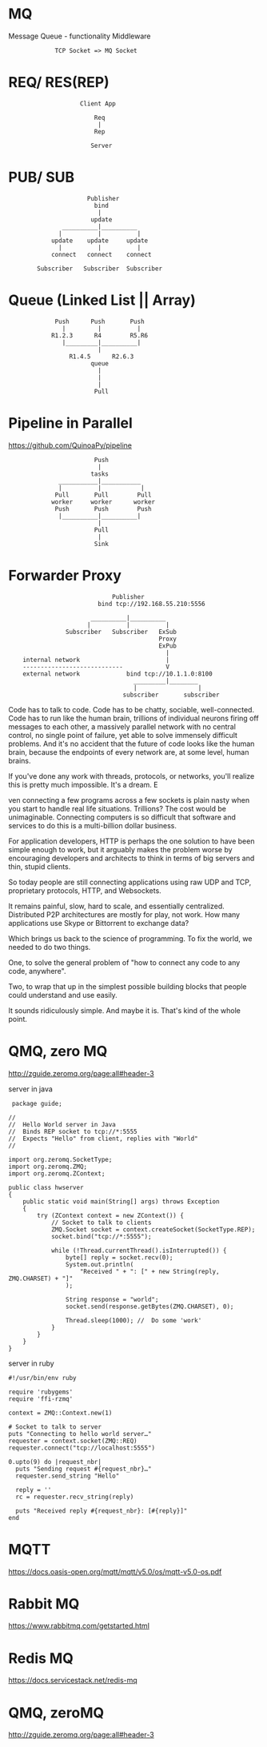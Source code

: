 # MQ
Message Queue - functionality Middleware


                 TCP Socket => MQ Socket
                 
 
# REQ/ RES(REP)
 
                        Client App
                        
                            Req
                             |
                            Rep
                            
                           Server
                              
 
# PUB/ SUB 
 
                          Publisher
                            bind
                             |
                           update
                   __________|__________
                  |          |          |
                update    update     update
                  |          |          |
                connect   connect    connect
                
            Subscriber   Subscriber  Subscriber
  
# Queue (Linked List || Array)
 
                 Push      Push       Push
                   |         |          |
                R1.2.3      R4        R5.R6 
                   |_________|__________|
                             |
                     R1.4.5      R2.6.3
                           queue
                             |
                             |
                             |
                            Pull
 
 
# Pipeline in Parallel

https://github.com/QuinoaPy/pipeline
 
                            Push
                             |
                           tasks
                  ___________|___________
                  |          |           |
                 Pull       Pull        Pull
                worker     worker      worker
                 Push       Push        Push
                  |__________|__________|
                             |
                            Pull
                             |
                            Sink    
   
# Forwarder Proxy


                                 Publisher
                             bind tcp://192.168.55.210:5556
                                  
                           __________|__________
                          |          |          |                    
                    Subscriber   Subscriber   ExSub
                                              Proxy
                                              ExPub
                                                |
        internal network                        |
        ----------------------------            V
        external network             bind tcp://10.1.1.0:8100                                 
                                       _________|________
                                       |                 |   
                                    subscriber       subscriber
        

Code has to talk to code. Code has to be chatty, sociable, well-connected. Code has to run like the human brain, trillions of individual neurons firing off messages to each other, a massively parallel network with no central control, no single point of failure, yet able to solve immensely difficult problems. And it's no accident that the future of code looks like the human brain, because the endpoints of every network are, at some level, human brains.

If you've done any work with threads, protocols, or networks, you'll realize this is pretty much impossible. It's a dream. E

ven connecting a few programs across a few sockets is plain nasty when you start to handle real life situations. Trillions? The cost would be unimaginable. Connecting computers is so difficult that software and services to do this is a multi-billion dollar business.

For application developers, HTTP is perhaps the one solution to have been simple enough to work, but it arguably makes the problem worse by encouraging developers and architects to think in terms of big servers and thin, stupid clients.

So today people are still connecting applications using raw UDP and TCP, proprietary protocols, HTTP, and Websockets. 

It remains painful, slow, hard to scale, and essentially centralized. Distributed P2P architectures are mostly for play, not work. How many applications use Skype or Bittorrent to exchange data?

Which brings us back to the science of programming. To fix the world, we needed to do two things. 

One, to solve the general problem of "how to connect any code to any code, anywhere". 

Two, to wrap that up in the simplest possible building blocks that people could understand and use easily.

It sounds ridiculously simple. And maybe it is. That's kind of the whole point.

# QMQ, zero MQ

http://zguide.zeromq.org/page:all#header-3

 server in java
 
     package guide;

    //
    //  Hello World server in Java
    //  Binds REP socket to tcp://*:5555
    //  Expects "Hello" from client, replies with "World"
    //

    import org.zeromq.SocketType;
    import org.zeromq.ZMQ;
    import org.zeromq.ZContext;

    public class hwserver
    {
        public static void main(String[] args) throws Exception
        {
            try (ZContext context = new ZContext()) {
                // Socket to talk to clients
                ZMQ.Socket socket = context.createSocket(SocketType.REP);
                socket.bind("tcp://*:5555");

                while (!Thread.currentThread().isInterrupted()) {
                    byte[] reply = socket.recv(0);
                    System.out.println(
                        "Received " + ": [" + new String(reply, ZMQ.CHARSET) + "]"
                    );

                    String response = "world";
                    socket.send(response.getBytes(ZMQ.CHARSET), 0);

                    Thread.sleep(1000); //  Do some 'work'
                }
            }
        }
    }
    
server in ruby

    #!/usr/bin/env ruby

    require 'rubygems'
    require 'ffi-rzmq'

    context = ZMQ::Context.new(1)

    # Socket to talk to server
    puts "Connecting to hello world server…"
    requester = context.socket(ZMQ::REQ)
    requester.connect("tcp://localhost:5555")

    0.upto(9) do |request_nbr|
      puts "Sending request #{request_nbr}…"
      requester.send_string "Hello"

      reply = ''
      rc = requester.recv_string(reply)

      puts "Received reply #{request_nbr}: [#{reply}]"
    end
    
# MQTT

https://docs.oasis-open.org/mqtt/mqtt/v5.0/os/mqtt-v5.0-os.pdf

# Rabbit MQ

https://www.rabbitmq.com/getstarted.html

# Redis MQ

https://docs.servicestack.net/redis-mq

# QMQ, zeroMQ 

http://zguide.zeromq.org/page:all#header-3



